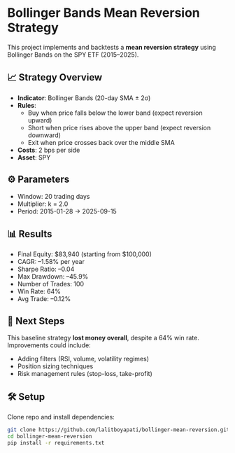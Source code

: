 # Bollinger Bands Mean Reversion Strategy

This project implements and backtests a **mean reversion strategy** using Bollinger Bands on the SPY ETF (2015–2025).

## 📈 Strategy Overview
- **Indicator**: Bollinger Bands (20-day SMA ± 2σ)
- **Rules**:
  - Buy when price falls below the lower band (expect reversion upward)
  - Short when price rises above the upper band (expect reversion downward)
  - Exit when price crosses back over the middle SMA
- **Costs**: 2 bps per side
- **Asset**: SPY

## ⚙️ Parameters
- Window: 20 trading days
- Multiplier: k = 2.0
- Period: 2015-01-28 → 2025-09-15

## 📊 Results
- Final Equity: \$83,940 (starting from \$100,000)
- CAGR: –1.58% per year
- Sharpe Ratio: –0.04
- Max Drawdown: –45.9%
- Number of Trades: 100
- Win Rate: 64%
- Avg Trade: –0.12%

## 🚀 Next Steps
This baseline strategy **lost money overall**, despite a 64% win rate. Improvements could include:
- Adding filters (RSI, volume, volatility regimes)
- Position sizing techniques
- Risk management rules (stop-loss, take-profit)

## 🛠️ Setup
Clone repo and install dependencies:
```bash
git clone https://github.com/lalitboyapati/bollinger-mean-reversion.git
cd bollinger-mean-reversion
pip install -r requirements.txt
